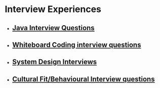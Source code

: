 # Interview Experiences

- ## [Java Interview Questions](https://github.com/GouravRusiya30/interview-prep/blob/main/java-interview-ques.md)
- ## [Whiteboard Coding interview questions](https://github.com/GouravRusiya30/interview-prep/blob/main/whiteboard-coding.md)
- ## [System Design Interviews](https://github.com/GouravRusiya30/interview-prep/blob/main/system-design-interviews.md)
- ## [Cultural Fit/Behavioural Interview questions](https://github.com/GouravRusiya30/interview-prep/blob/main/behavioural-interview-ques.md)
